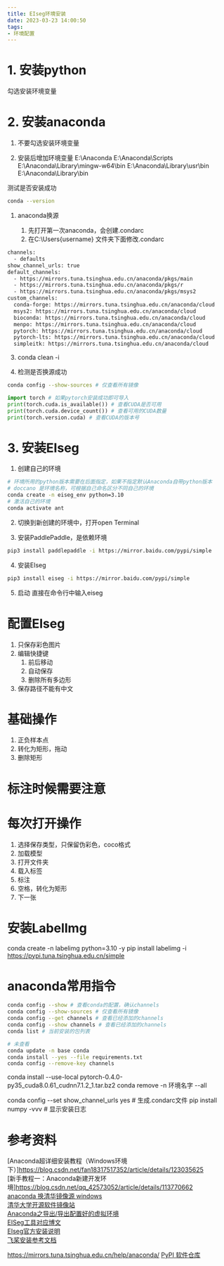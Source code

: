 ```yaml
---
title: EIseg环境安装
date: 2023-03-23 14:00:50
tags:
- 环境配置
---
```


# 1. 安装python
勾选安装环境变量

# 2. 安装anaconda
1. 不要勾选安装环境变量


2. 安装后增加环境变量
E:\Anaconda 
E:\Anaconda\Scripts 
E:\Anaconda\Library\mingw-w64\bin
E:\Anaconda\Library\usr\bin 
E:\Anaconda\Library\bin

测试是否安装成功
```bash
conda --version
```
1. anaconda换源

   1. 先打开第一次anaconda，会创建.condarc
   2. 在C:\Users\{username} 文件夹下面修改.condarc

```bash
channels:
  - defaults
show_channel_urls: true
default_channels:
  - https://mirrors.tuna.tsinghua.edu.cn/anaconda/pkgs/main
  - https://mirrors.tuna.tsinghua.edu.cn/anaconda/pkgs/r
  - https://mirrors.tuna.tsinghua.edu.cn/anaconda/pkgs/msys2
custom_channels:
  conda-forge: https://mirrors.tuna.tsinghua.edu.cn/anaconda/cloud
  msys2: https://mirrors.tuna.tsinghua.edu.cn/anaconda/cloud
  bioconda: https://mirrors.tuna.tsinghua.edu.cn/anaconda/cloud
  menpo: https://mirrors.tuna.tsinghua.edu.cn/anaconda/cloud
  pytorch: https://mirrors.tuna.tsinghua.edu.cn/anaconda/cloud
  pytorch-lts: https://mirrors.tuna.tsinghua.edu.cn/anaconda/cloud
  simpleitk: https://mirrors.tuna.tsinghua.edu.cn/anaconda/cloud
```

   3. conda clean -i
   
   
   4. 检测是否换源成功

```bash
conda config --show-sources # 仅查看所有镜像
```



```python
import torch # 如果pytorch安装成功即可导入
print(torch.cuda.is_available()) # 查看CUDA是否可用
print(torch.cuda.device_count()) # 查看可用的CUDA数量
print(torch.version.cuda) # 查看CUDA的版本号
```

# 3. 安装EIseg

1. 创建自己的环境


```bash
# 环境所用的python版本需要在后面指定，如果不指定默认Anaconda自带python版本
# doccano 是环境名称，可根据自己命名区分不同自己的环境
conda create -n eiseg_env python=3.10
# 激活自己的环境
conda activate ant
```

2. 切换到新创建的环境中，打开open Terminal

3. 安装PaddlePaddle，是依赖环境

```bash
pip3 install paddlepaddle -i https://mirror.baidu.com/pypi/simple
```


4. 安装EIseg
```bash
pip3 install eiseg -i https://mirror.baidu.com/pypi/simple
```

5. 启动
直接在命令行中输入eiseg


# 配置EIseg
1. 只保存彩色图片
2. 编辑快捷键
   1. 前后移动
   2. 自动保存
   3. 删除所有多边形
3. 保存路径不能有中文


# 基础操作
1. 正负样本点
2. 转化为矩形，拖动
3. 删除矩形

# 标注时候需要注意


# 每次打开操作
1. 选择保存类型，只保留伪彩色，coco格式
2. 加载模型
3. 打开文件夹
4. 载入标签
5. 标注
6. 空格，转化为矩形
7. 下一张


# 安装LabelImg

conda create -n labelimg python=3.10 -y
pip install labelimg -i https://pypi.tuna.tsinghua.edu.cn/simple


# anaconda常用指令
```bash
conda config --show # 查看conda的配置，确认channels
conda config --show-sources # 仅查看所有镜像
conda config --get channels # 查看已经添加的channels
conda config --show channels # 查看已经添加的channels
conda list # 当前安装的包列表

# 未查看
conda update -n base conda
conda install --yes --file requirements.txt
conda config --remove-key channels
```
conda install --use-local pytorch-0.4.0-py35_cuda8.0.61_cudnn7.1.2_1.tar.bz2
conda remove -n 环境名字 --all



conda config --set show_channel_urls yes # 生成.condarc文件
pip install numpy -vvv # 显示安装日志


# 参考资料
[Anaconda超详细安装教程（Windows环境下）]https://blog.csdn.net/fan18317517352/article/details/123035625 <br/>
[新手教程一：Anaconda新建开发环境]https://blog.csdn.net/qq_42573052/article/details/113770662 <br/>
[anaconda 换清华镜像源 windows](https://blog.csdn.net/jasneik/article/details/114227716) <br/>
[清华大学开源软件镜像站](https://mirrors.tuna.tsinghua.edu.cn/) <br/>
[Anaconda之导出/导出配置好的虚拟环境](https://blog.csdn.net/qq_43382635/article/details/127124980) <br/>
[EISeg工具对应博文](https://blog.csdn.net/qq_37541097/article/details/120154543) <br/>
[EIseg官方安装说明](https://github.com/PaddlePaddle/PaddleSeg/blob/release/2.7/README_CN.md) <br/>
[飞桨安装参考文档](https://www.paddlepaddle.org.cn/documentation/docs/zh/install/index_cn.html) <br/>

https://mirrors.tuna.tsinghua.edu.cn/help/anaconda/
[PyPI 软件仓库](https://mirrors.tuna.tsinghua.edu.cn/help/pypi/)






